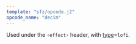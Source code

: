 ```yaml
---
template: "sfz/opcode.j2"
opcode_name: "decim"
---
```

Used under the `‹effect›` header, with [type]=`lofi`.


[type]: type.md#lofi
